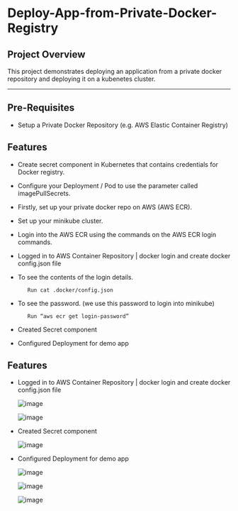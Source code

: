 # Deploy-App-from-Private-Docker-Registry

## **Project Overview**
This project demonstrates deploying an application from a private docker repository and deploying it on a kubenetes cluster.

---

## **Pre-Requisites**  
- Setup a Private Docker Repository (e.g. AWS Elastic Container Registry)

## **Features**
- Create secret component in Kubernetes that contains credentials for Docker registry.
- Configure your Deployment / Pod to use the parameter called imagePullSecrets.
- Firstly, set up your private docker repo on AWS (AWS ECR).
- Set up your minikube cluster.
- Login into the AWS ECR using the commands on the AWS ECR login commands.
- Logged in to AWS Container Repository | docker login and create docker config.json file
-  To see the contents of the login details.
    ```
       Run cat .docker/config.json
    ```
-  To see the password. (we use this password to login into minikube)
   ```
      Run “aws ecr get login-password”
   ```
   
- Created Secret component
- Configured Deployment for demo app
   
## **Features**
- Logged in to AWS Container Repository | docker login and create docker config.json file
  
  ![image](https://github.com/user-attachments/assets/f474cafe-9356-417a-972f-c8983c003daa)

  ![image](https://github.com/user-attachments/assets/5d939b18-b073-4114-ad0c-c7c5346d3d09)


- Created Secret component

  ![image](https://github.com/user-attachments/assets/d0dd8f55-d8ab-4a07-a0c8-71ce1e380483)

- Configured Deployment for demo app

  ![image](https://github.com/user-attachments/assets/5d162500-5432-4080-bf8d-1f3ddb3bd354)

  ![image](https://github.com/user-attachments/assets/7a793294-58b6-4519-9797-95d187dd7747)


  ![image](https://github.com/user-attachments/assets/17d2d07d-4658-44e7-936b-d8d2b06ff60c)


